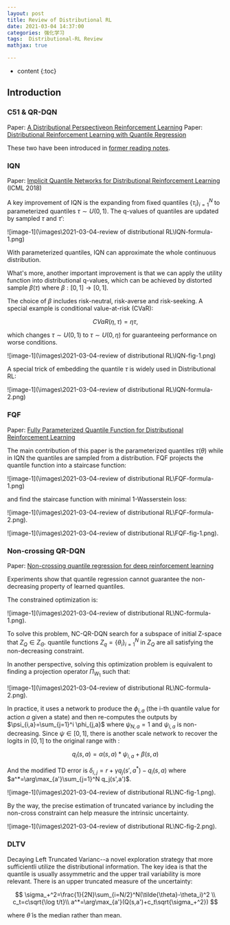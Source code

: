 ```yaml
---
layout: post
title: Review of Distributional RL
date: 2021-03-04 14:37:00
categories: 强化学习
tags:  Distributional-RL Review
mathjax: true

---
```


* content
{:toc}

## Introduction

### C51 & QR-DQN 
Paper: [A Distributional Perspectiveon Reinforcement Learning](https://arxiv.org/abs/1707.06887)
Paper: [Distributional Reinforcement Learning with Quantile Regression](https://arxiv.org/abs/1710.10044)

These two have been introduced in [former reading notes](https://siqili1230.github.io/2019/01/03/Implicit-Quantile-Networks-for-Distributional-Reinforcement-Learning/).


### IQN

Paper: [Implicit Quantile Networks for Distributional Reinforcement Learning](https://arxiv.org/pdf/1806.06923.pdf) (ICML 2018)

A key improvement of IQN is the expanding from fixed quantiles $\{\tau_i\}_{i=1}^N$ to parameterized quantiles $\tau \sim U(0,1)$. The q-values of quantiles are updated by sampled $\tau$ and $\tau'$:

![image-1](\images\2021-03-04-review of distributional RL\IQN-formula-1.png)

With parameterized quantiles, IQN can approximate the whole continuous distribution.

What's more, another important improvement is that we can apply the utility function into distributional q-values, which can be achieved by distorted sample $\beta(\tau)$ where $\beta:[0,1]\to [0,1]$.

The choice of $\beta$ includes risk-neutral, risk-averse and risk-seeking. A special example is conditional value-at-risk (CVaR):

$$
CVaR(\eta,\tau)=\eta\tau,
$$

which changes $\tau \sim U(0,1)$ to $\tau \sim U(0,\eta)$ for guaranteeing performance on worse conditions.

![image-1](\images\2021-03-04-review of distributional RL\IQN-fig-1.png)

A special trick of embedding the quantile $\tau$ is widely used in Distributional RL:

![image-1](\images\2021-03-04-review of distributional RL\IQN-formula-2.png)

### FQF

Paper: [Fully Parameterized Quantile Function for Distributional Reinforcement Learning](https://arxiv.org/pdf/1911.02140.pdf)

The main contribution of this paper is the parameterized quantiles $\tau(\theta)$ while in IQN the quantiles are sampled from a distribution. FQF projects the quantile function into a staircase function:

![image-1](\images\2021-03-04-review of distributional RL\FQF-formula-1.png)

and find the staircase function with minimal 1-Wasserstein loss:

![image-1](\images\2021-03-04-review of distributional RL\FQF-formula-2.png).

![image-1](\images\2021-03-04-review of distributional RL\FQF-fig-1.png).

### Non-crossing QR-DQN

Paper: [Non-crossing quantile regression for deep reinforcement learning](https://proceedings.neurips.cc//paper/2020/file/b6f8dc086b2d60c5856e4ff517060392-Paper.pdf)

Experiments show that quantile regression cannot guarantee the non-decreasing property of learned quantiles.

The constrained optimization is:

![image-1](\images\2021-03-04-review of distributional RL\NC-formula-1.png).

To solve this problem, NC-QR-DQN search for a subspace of initial Z-space that $Z_Q\in Z_\Theta$. quantile functions $Z_q=\{\theta_i\}_{i=1}^N$ in $Z_Q$ are all satisfying the non-decreasing constraint. 

In another perspective, solving this optimization problem is equivalent to finding a projection operator $\Pi_{W_1}$ such that:

![image-1](\images\2021-03-04-review of distributional RL\NC-formula-2.png).

In practice, it uses a network to produce the $\phi_{i,a}$ (the i-th quantile value for action $a$ given a state) and then re-computes the outputs by $\psi_{i,a}=\sum_{j=1}^i \phi_{j,a}$ where $\psi_{N,a}=1$ and $\psi_{i,a}$ is non-decreasing. Since $\psi\in [0,1]$, there is another scale network to recover the logits in $[0,1]$ to the original range with :

$$
q_i(s,a) =\alpha(s,a)*\psi_{i,a}+\beta(s,a)
$$

And the modified TD error is 
$\delta_{i,j}=r+\gamma q_j(s',a^*)-q_i(s,a)$
where 
$a^*=\arg\max_{a'}\sum_{j=1}^N q_j(s',a')$.

![image-1](\images\2021-03-04-review of distributional RL\NC-fig-1.png).

By the way, the precise estimation of truncated variance by including the non-cross constraint can help measure the intrinsic uncertainty.

![image-1](\images\2021-03-04-review of distributional RL\NC-fig-2.png).

### DLTV

Decaying Left Truncated Varianc--a novel exploration strategy that more sufficientli utilize the distributional information. The key idea is that the quantile is usually assymmetric and the upper trail variability is more relevant. There is an upper truncated measure of the uncertainty:

$$
\sigma_+^2=\frac{1}{2N}\sum_{i=N/2}^N(\tilde{\theta}-\theta_i)^2 \\
c_t=c\sqrt{\log t/t}\\
a^*=\arg\max_{a'}(Q(s,a')+c_t\sqrt{\sigma_+^2})
$$

where $\tilde{\theta}$ is the median rather than mean.















